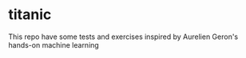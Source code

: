 # titanic
This repo have some tests and exercises inspired by Aurelien Geron's hands-on machine learning

